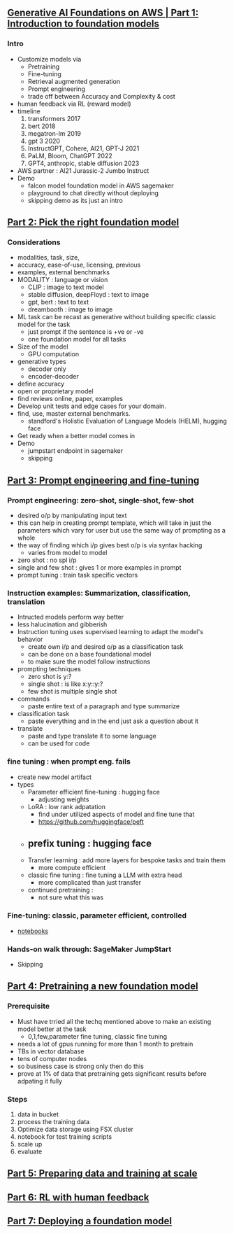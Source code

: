 ## [Generative AI Foundations on AWS | Part 1: Introduction to foundation models](https://youtu.be/oYm66fHqHUM?list=PLhr1KZpdzukf-xb0lmiU3G89GJXaDbAIF)
### Intro
- Customize models via
    - Pretraining
    - Fine-tuning 
    - Retrieval augmented generation
    - Prompt engineering
    - trade off between Accuracy and Complexity & cost
- human feedback via RL (reward model)
- timeline
    1. transformers 2017
    2. bert 2018
    3. megatron-lm 2019
    4. gpt 3 2020
    5. InstructGPT, Cohere, Al21, GPT-J 2021
    6. PaLM, Bloom, ChatGPT 2022
    7. GPT4, anthropic, stable diffusion 2023
- AWS partner : Al21 Jurassic-2 Jumbo Instruct
- Demo
    - falcon model foundation model in AWS sagemaker
    - playground to chat directly without deploying
    - skipping demo as its just an intro

## [Part 2: Pick the right foundation model](https://www.youtube.com/watch?v=EVqTWGafpfo&list=PLhr1KZpdzukf-xb0lmiU3G89GJXaDbAIF&index=2&pp=iAQB)
### Considerations
- modalities, task, size,
- accuracy, ease-of-use, licensing, previous
- examples, external benchmarks
- MODALITY : language or vision
    - CLIP : image to text model
    - stable diffusion, deepFloyd : text to image
    - gpt, bert : text to text 
    - dreambooth : image to image
- ML task can be recast as generative without building specific classic model for the task
    - just prompt if the sentence is +ve or -ve
    - one foundation model for all tasks
- Size of the model
    - GPU computation
- generative types
    - decoder only
    - encoder-decoder
- define accuracy
- open or proprietary model
- find reviews online, paper, examples
- Develop unit tests and edge cases for your domain.
- find, use, master external benchmarks.
    - standford's Holistic Evaluation of Language Models  (HELM), hugging face
- Get ready when a better model comes in
- Demo
    - jumpstart endpoint in sagemaker
    - skipping

## [Part 3: Prompt engineering and fine-tuning](https://youtu.be/RK9bLf8a5Lo?list=PLhr1KZpdzukf-xb0lmiU3G89GJXaDbAIF)
### Prompt engineering: zero-shot, single-shot, few-shot
- desired o/p by manipulating input text
- this can help in creating prompt template, which will take in just the parameters which vary for user but use the same way of prompting as a whole
- the way of finding which i/p gives best o/p is via syntax hacking
    - varies from model to model 
- zero shot : no spl i/p
- single and few shot : gives 1 or more examples in prompt
- prompt tuning : train task specific vectors 
### Instruction examples: Summarization, classification, translation
- Intructed models perform way better
- less halucination and gibberish
- Instruction tuning uses supervised learning to adapt the model's behavior
    - create own i/p and desired o/p as a classification task
    - can be done on a base foundational model
    - to make sure the model follow instructions
- prompting techniques
    - zero shot is y:?
    - single shot : is like x:y::y:?
    - few shot is multiple single shot
- commands
    - paste entire text of a paragraph and type summarize
- classification task
    - paste everything and in the end just ask a question about it
- translate
    - paste and type translate it to some language
    - can be used for code
### fine tuning : when prompt eng. fails
- create new model artifact
- types
    - Parameter efficient fine-tuning : hugging face 
        - adjusting weights
    - LoRA : low rank adpatation
        - find under utilized aspects of model and fine tune that
        - https://github.com/huggingface/peft
    - prefix tuning : hugging face
        - 
    - Transfer learning : add more layers for bespoke tasks and train them
        - more compute efficient
    - classic fine tuning : fine tuning a LLM with extra head 
        - more complicated than just transfer
    - continued pretraining : 
        - not sure what this was
### Fine-tuning: classic, parameter efficient, controlled
- [notebooks](https://github.com/aws/amazon-sagemaker-examples)
### Hands-on walk through: SageMaker JumpStart
- Skipping

## [Part 4: Pretraining a new foundation model](https://youtu.be/0xfe54_pYIQ)
### Prerequisite
- Must have trried all the techq mentioned above to make an existing model better at the task
    - 0,1,few,parameter fine tuning, classic fine tuning
- needs a lot of gpus running for more than 1 month to pretrain
- TBs in vector database
- tens of computer nodes
- so business case is strong only then do this
- prove at 1% of data that pretraining gets significant results before adpating it fully
### Steps
1. data in bucket
2. process the training data
3. Optimize data storage using FSX cluster
4. notebook for test training scripts
5. scale up
6. evaluate
## [Part 5: Preparing data and training at scale](https://youtu.be/QpPpbM0FQ1Y)
## [Part 6: RL with human feedback](https://youtu.be/An-ha4YzxXo)
## [Part 7: Deploying a foundation model](https://youtu.be/TGCe3FXDgGY)